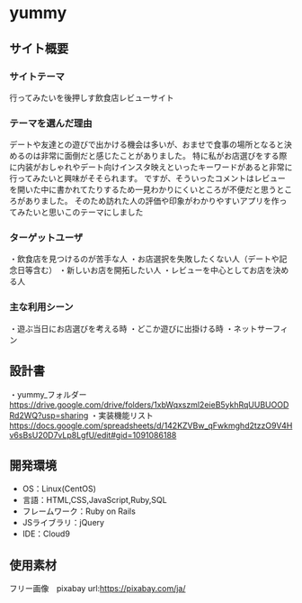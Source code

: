 # yummy

## サイト概要
### サイトテーマ
行ってみたいを後押しす飲食店レビューサイト

### テーマを選んだ理由
デートや友達との遊びで出かける機会は多いが、おませで食事の場所となると決めるのは非常に面倒だと感じたことがありました。
特に私がお店選びをする際に内装がおしゃれやデート向けインスタ映えといったキーワードがあると非常に行ってみたいと興味がそそられます。
ですが、そういったコメントはレビューを開いた中に書かれてたりするため一見わかりにくいところが不便だと思うところがありました。
そのため訪れた人の評価や印象がわかりやすいアプリを作ってみたいと思いこのテーマにしました


### ターゲットユーザ
・飲食店を見つけるのが苦手な人
・お店選択を失敗したくない人（デートや記念日等含む）
・新しいお店を開拓したい人
・レビューを中心としてお店を決める人

### 主な利用シーン
・遊ぶ当日にお店選びを考える時
・どこか遊びに出掛ける時
・ネットサーフィン

## 設計書
・yummy_フォルダー <https://drive.google.com/drive/folders/1xbWqxszml2eieB5ykhRqUUBUOODRd2WQ?usp=sharing>
  ・実装機能リスト　 <https://docs.google.com/spreadsheets/d/142KZVBw_qFwkmghd2tzzO9V4Hv6sBsU20D7vLp8LgfU/edit#gid=1091086188>

## 開発環境
- OS：Linux(CentOS)
- 言語：HTML,CSS,JavaScript,Ruby,SQL
- フレームワーク：Ruby on Rails
- JSライブラリ：jQuery
- IDE：Cloud9

## 使用素材
フリー画像　pixabay  url:https://pixabay.com/ja/